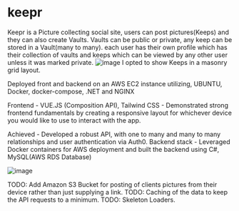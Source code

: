 # keepr

Keepr is a Picture collecting social site, users can post pictures(Keeps) and they can also create Vaults. Vaults can be public or private, any keep can be stored in a Vault(many to many).
each user has their own profile which has their collection of vaults and keeps which can be viewed by any other user unless it was marked private.
![image](https://github.com/Q-Mick/keepr/assets/90156237/8d692dfc-7c9d-4b5f-8c1b-720a61c2922b) 
I opted to show Keeps in a masonry grid layout.

Deployed front and backend on an AWS EC2 instance utilizing, UBUNTU, Docker, docker-compose, .NET and NGINX

Frontend - VUE.JS (Composition API), Tailwind CSS - Demonstrated strong frontend fundamentals by creating a responsive layout for whichever device you would like to use to interact with the app.

Achieved - Developed a robust API, with one to many and many to many relationships and user authentication via Auth0.
Backend stack - Leveraged Docker containers for AWS deployment and built the backend using C#, MySQL(AWS RDS Database)

![image](https://github.com/Q-Mick/keepr/assets/90156237/2bc89671-cb84-452d-bd2c-2f68ee307550)

TODO: Add Amazon S3 Bucket for posting of clients pictures from their device rather than just supplying a link.
TODO: Caching of the data to keep the API requests to a minimum.
TODO: Skeleton Loaders.
